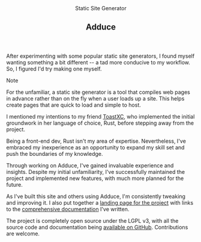 <head>
  <title>Adduce | Vale.Rocks</title>
  <meta property="og:title" content="Adduce"/>
</head>

<article>
<header>
	 Static Site Generator
	<h1>
	    Adduce
	</h1>
</header>

<div class="readable-width">

After experimenting with some popular static site generators, I found myself wanting something a bit different -- a tad more conducive to my workflow. So, I figured I'd try making one myself.

> [!NOTE]
> For the unfamiliar, a static site generator is a tool that compiles web pages in advance rather than on the fly when a user loads up a site. This helps create pages that are quick to load and simple to host.

I mentioned my intentions to my friend [ToastXC](https://toastxc.xyz), who implemented the initial groundwork in her language of choice, Rust, before stepping away from the project.

Being a front-end dev, Rust isn't my area of expertise. Nevertheless, I've embraced my inexperience as an opportunity to expand my skill set and push the boundaries of my knowledge.

Through working on Adduce, I've gained invaluable experience and insights. Despite my initial unfamiliarity, I've successfully maintained the project and implemented new features, with much more planned for the future. 

As I've built this site and others using Adduce, I'm consistently tweaking and improving it. I also put together a [landing page for the project](https://adduce.vale.rocks) with links to the [comprehensive documentation](https://github.com/DeclanChidlow/Adduce/wiki) I've written.

The project is completely open source under the LGPL v3, with all the source code and documentation being [available on GitHub](https://github.com/DeclanChidlow/Adduce). Contributions are welcome.

</div>
</article>
